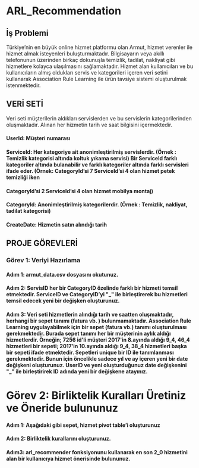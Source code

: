 # ARL_Recommendation

## İş Problemi
Türkiye’nin en büyük online hizmet platformu olan Armut, hizmet verenler ile hizmet almak isteyenleri buluşturmaktadır.
Bilgisayarın veya akıllı telefonunun üzerinden birkaç dokunuşla temizlik, tadilat, nakliyat gibi hizmetlere kolayca ulaşılmasını sağlamaktadır.
Hizmet alan kullanıcıları ve bu kullanıcıların almış oldukları servis ve kategorileri içeren veri setini kullanarak Association Rule Learning ile ürün tavsiye sistemi oluşturulmak istenmektedir.


## VERİ SETİ
Veri seti müşterilerin aldıkları servislerden ve bu servislerin kategorilerinden oluşmaktadır. Alınan her hizmetin tarih ve saat bilgisini içermektedir.

#### UserId: Müşteri numarası
#### ServiceId: Her kategoriye ait anonimleştirilmiş servislerdir. (Örnek : Temizlik kategorisi altında koltuk yıkama servisi) Bir ServiceId farklı kategoriler altında bulanabilir ve farklı kategoriler altında farklı servisleri ifade eder. (Örnek: CategoryId’si 7 ServiceId’si 4 olan hizmet petek temizliği iken
#### CategoryId’si 2 ServiceId’si 4 olan hizmet mobilya montaj)
#### CategoryId: Anonimleştirilmiş kategorilerdir. (Örnek : Temizlik, nakliyat, tadilat kategorisi)
#### CreateDate: Hizmetin satın alındığı tarih



## PROJE GÖREVLERİ
### Görev 1: Veriyi Hazırlama
#### Adım 1: armut_data.csv dosyasını okutunuz.
#### Adım 2: ServisID her bir CategoryID özelinde farklı bir hizmeti temsil etmektedir. ServiceID ve CategoryID’yi "_" ile birleştirerek bu hizmetleri temsil edecek yeni bir değişken oluşturunuz.
#### Adım 3: Veri seti hizmetlerin alındığı tarih ve saatten oluşmaktadır, herhangi bir sepet tanımı (fatura vb. ) bulunmamaktadır. Association Rule Learning uygulayabilmek için bir sepet (fatura vb.) tanımı oluşturulması gerekmektedir. Burada sepet tanımı her bir müşterinin aylık aldığı hizmetlerdir. Örneğin; 7256 id'li müşteri 2017'in 8.ayında aldığı 9_4, 46_4 hizmetleri bir sepeti; 2017’in 10.ayında aldığı 9_4, 38_4 hizmetleri başka bir sepeti ifade etmektedir. Sepetleri unique bir ID ile tanımlanması gerekmektedir. Bunun için öncelikle sadece yıl ve ay içeren yeni bir date değişkeni oluşturunuz. UserID ve yeni oluşturduğunuz date değişkenini "_" ile birleştirirek ID adında yeni bir değişkene atayınız.
# Görev 2: Birliktelik Kuralları Üretiniz ve Öneride bulununuz
#### Adım 1: Aşağıdaki gibi sepet, hizmet pivot table’i oluşturunuz
#### Adım 2: Birliktelik kurallarını oluşturunuz.
#### Adım3: arl_recommender fonksiyonunu kullanarak en son 2_0 hizmetini alan bir kullanıcıya hizmet önerisinde bulununuz.

